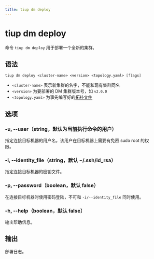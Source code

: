 ```yaml
---
title: tiup dm deploy
---
```


# tiup dm deploy

命令 `tiup dm deploy` 用于部署一个全新的集群。

## 语法

```shell
tiup dm deploy <cluster-name> <version> <topology.yaml> [flags]
```

- `<cluster-name>` 表示新集群的名字，不能和现有集群同名
- `<version>` 为要部署的 DM 集群版本号，如 `v2.0.0`
- `<topology.yaml>` 为事先编写好的[拓扑文件](/tiup/tiup-dm-topology-reference.md)

## 选项

### -u, --user（string，默认为当前执行命令的用户）

指定连接目标机器的用户名，该用户在目标机器上需要有免密 sudo root 的权限。

### -i, --identity_file（string，默认 ~/.ssh/id_rsa）

指定连接目标机器的密钥文件。

### -p, --password（boolean，默认 false）

在连接目标机器时使用密码登陆，不可和 `-i/--identity_file` 同时使用。

### -h, --help（boolean，默认 false）

输出帮助信息。

## 输出

部署日志。